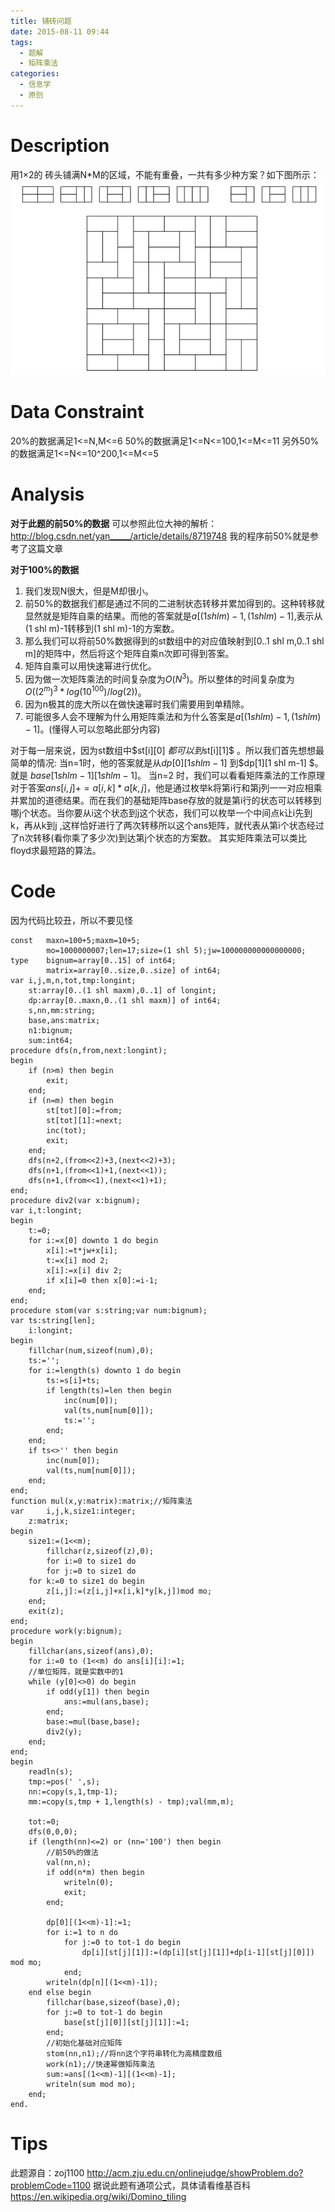```yaml
---
title: 铺砖问题
date: 2015-08-11 09:44
tags:
  - 题解
  - 矩阵乘法
categories:
  - 信息学
  - 原创
---
```

Description
==
用1×2的 砖头铺满N*M的区域，不能有重叠，一共有多少种方案？如下图所示：
![方式](\images\铺砖问题\0.png)

Data Constraint
==
20%的数据满足1<=N,M<=6
50%的数据满足1<=N<=100,1<=M<=11
另外50%的数据满足1<=N<=10^200,1<=M<=5

Analysis
==
**对于此题的前50%的数据**
可以参照此位大神的解析：
http://blog.csdn.net/yan_____/article/details/8719748
我的程序前50%就是参考了这篇文章

**对于100%的数据**
1. 我们发现N很大，但是M却很小。
2. 前50%的数据我们都是通过不同的二进制状态转移并累加得到的。这种转移就显然就是矩阵自乘的结果。而他的答案就是$a[(1 shl m)-1,(1 shl m)-1]$,表示从(1 shl m)-1转移到(1 shl m)-1的方案数。
3. 那么我们可以将前50%数据得到的st数组中的对应值映射到[0..1 shl m,0..1 shl m]的矩阵中，然后将这个矩阵自乘n次即可得到答案。
4. 矩阵自乘可以用快速幂进行优化。
5. 因为做一次矩阵乘法的时间复杂度为$O(N^3)$。所以整体的时间复杂度为$O((2^m)^3*log(10^100)/log(2))$。
6. 因为n极其的庞大所以在做快速幂时我们需要用到单精除。
7. 可能很多人会不理解为什么用矩阵乘法和为什么答案是$a[(1 shl m)-1,(1 shl m)-1]$。(懂得人可以忽略此部分内容)

对于每一层来说，因为st数组中$st[i][0] $都可以到$st[i][1]$ 。所以我们首先想想最简单的情况:
当n=1时，他的答案就是从$dp[0][1 shl m-1]$ 到$dp[1][1 shl m-1] $。就是 $base[1 shl m -1] [1 shl m-1]$。
当n=2 时，我们可以看看矩阵乘法的工作原理 对于答案$ans[i,j] += a[i,k]*a[k,j]$，他是通过枚举k将第i行和第j列一一对应相乘并累加的道德结果。而在我们的基础矩阵base存放的就是第i行的状态可以转移到哪j个状态。当你要从i这个状态到j这个状态，我们可以枚举一个中间点k让i先到k，再从k到j
,这样恰好进行了两次转移所以这个ans矩阵，就代表从第i个状态经过了n次转移(看你乘了多少次)到达第j个状态的方案数。
其实矩阵乘法可以类比floyd求最短路的算法。

Code
==
因为代码比较丑，所以不要见怪
```
const	maxn=100+5;maxm=10+5;
		mo=1000000007;len=17;size=(1 shl 5);jw=100000000000000000;
type	bignum=array[0..15] of int64;
		matrix=array[0..size,0..size] of int64;
var	i,j,m,n,tot,tmp:longint;
	st:array[0..(1 shl maxm),0..1] of longint;
	dp:array[0..maxn,0..(1 shl maxm)] of int64;
	s,nn,mm:string;
	base,ans:matrix;
	n1:bignum;
	sum:int64;
procedure dfs(n,from,next:longint);
begin
	if (n>m) then begin
		exit;
	end;
	if (n=m) then begin
		st[tot][0]:=from;
		st[tot][1]:=next;
		inc(tot);
		exit;
	end;
	dfs(n+2,(from<<2)+3,(next<<2)+3);
	dfs(n+1,(from<<1)+1,(next<<1));
	dfs(n+1,(from<<1),(next<<1)+1);
end;
procedure div2(var x:bignum);
var	i,t:longint;
begin
	t:=0;
	for i:=x[0] downto 1 do begin
		x[i]:=t*jw+x[i];
		t:=x[i] mod 2;
		x[i]:=x[i] div 2;
		if x[i]=0 then x[0]:=i-1;
	end;
end;
procedure stom(var s:string;var num:bignum);
var	ts:string[len];
	i:longint;
begin
	fillchar(num,sizeof(num),0);
	ts:='';
	for i:=length(s) downto 1 do begin
		ts:=s[i]+ts;
		if length(ts)=len then begin
			inc(num[0]);
			val(ts,num[num[0]]);
			ts:='';
		end;
	end;
	if ts<>'' then begin
		inc(num[0]);
		val(ts,num[num[0]]);
	end;
end;
function mul(x,y:matrix):matrix;//矩阵乘法
var     i,j,k,size1:integer;
	z:matrix;
begin
	size1:=(1<<m);
        fillchar(z,sizeof(z),0);
        for i:=0 to size1 do
        for j:=0 to size1 do
	for k:=0 to size1 do begin
		z[i,j]:=(z[i,j]+x[i,k]*y[k,j])mod mo;
	end;
	exit(z);
end;
procedure work(y:bignum);
begin
	fillchar(ans,sizeof(ans),0);
	for i:=0 to (1<<m) do ans[i][i]:=1;
	//单位矩阵，就是实数中的1
	while (y[0]<>0) do begin
		if odd(y[1]) then begin
			ans:=mul(ans,base);
		end;
		base:=mul(base,base);
		div2(y);
	end;
end;
begin
	readln(s);
	tmp:=pos(' ',s);
	nn:=copy(s,1,tmp-1);
	mm:=copy(s,tmp + 1,length(s) - tmp);val(mm,m);

	tot:=0;
	dfs(0,0,0);
	if (length(nn)<=2) or (nn='100') then begin
		//前50%的做法
		val(nn,n);
		if odd(n*m) then begin
			writeln(0);
			exit;
		end;	

		dp[0][(1<<m)-1]:=1;
		for i:=1 to n do 
			for j:=0 to tot-1 do begin
				dp[i][st[j][1]]:=(dp[i][st[j][1]]+dp[i-1][st[j][0]]) mod mo;
			end;
		writeln(dp[n][(1<<m)-1]);
	end else begin
		fillchar(base,sizeof(base),0);
		for j:=0 to tot-1 do begin
			base[st[j][0]][st[j][1]]:=1;
		end;
		//初始化基础对应矩阵
		stom(nn,n1);//将nn这个字符串转化为高精度数组
		work(n1);//快速幂做矩阵乘法
		sum:=ans[(1<<m)-1][(1<<m)-1];
		writeln(sum mod mo);
	end;
end.
```
Tips
==
此题源自：zoj1100
http://acm.zju.edu.cn/onlinejudge/showProblem.do?problemCode=1100
据说此题有通项公式，具体请看维基百科
https://en.wikipedia.org/wiki/Domino_tiling
